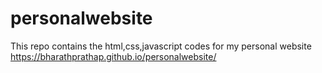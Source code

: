 # personalwebsite
This repo contains the html,css,javascript codes for my personal website https://bharathprathap.github.io/personalwebsite/

